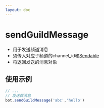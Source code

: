 ```yaml
---
layout: doc
---
```

# sendGuildMessage
- 用于发送频道消息
- 须传入对应子频道的channel_id和[Sendable](../segment/index.md#sendable)
- 将返回发送的消息对象
## 使用示例
```javascript
// ...
// 发送群消息
bot.sendGuildMessage('abc','hello')
```
